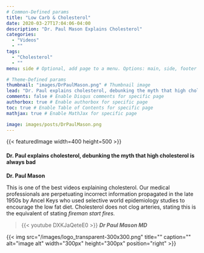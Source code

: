 ```yaml
---
# Common-Defined params
title: "Low Carb & Cholesterol"
date: 2020-03-27T17:04:06-04:00
description: "Dr. Paul Mason Explains Cholesterol"
categories:
  - "Videos"
  - ""
tags:
  - "Cholesterol"
  - ""
menu: side # Optional, add page to a menu. Options: main, side, footer

# Theme-Defined params
thumbnail: "images/DrPaulMason.png" # Thumbnail image
lead: "Dr. Paul explains cholesterol, debunking the myth that high cholesterol is always bad." # Lead text
comments: false # Enable Disqus comments for specific page
authorbox: true # Enable authorbox for specific page
toc: true # Enable Table of Contents for specific page
mathjax: true # Enable MathJax for specific page

image: images/posts/DrPaulMason.png
---
```

{{< featuredImage width=400 height=500 >}}
<br>

#### Dr. Paul explains cholesterol, debunking the myth that high cholesterol is always bad

__Dr. Paul Mason__

This is one of the best videos explaining cholesterol. Our medical professionals are perpetuating incorrect information propagated in the late 1950s by Ancel Keys who used selective world epidemiology studies to encourage the low fat diet. Cholesterol does not clog arteries, stating this is the equivalent of stating _fireman start fires._

> {{< youtube DXKJaQeteE0 >}}
***Dr Paul Mason MD***


{{< img src="/images/logo_transparent-300x300.png" title="" caption="" alt="image alt" width="300px" height="300px" position="right" >}}

